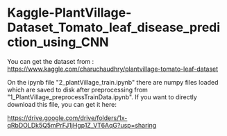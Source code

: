 # Kaggle-PlantVillage-Dataset_Tomato_leaf_disease_prediction_using_CNN 


You can get the dataset from :
https://www.kaggle.com/charuchaudhry/plantvillage-tomato-leaf-dataset

On the ipynb file "2_plantVillage_train.ipynb" there are numpy files loaded which are saved to disk after preprocessing from "1_PlantVillage_preprocessTrainData.ipynb". If you want to directly download this file, you can get it here:

https://drive.google.com/drive/folders/1x-qRbDOLDk5Q5mPrFJ1jHgp1Z_VT6AqG?usp=sharing



